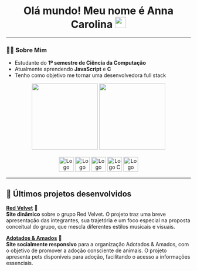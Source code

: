 <div align="center">
  <h1> Olá mundo! Meu nome é Anna Carolina <img src="https://github.com/abdoachhoubi/abdoachhoubi/blob/main/gifs/Hi.gif" width="30"></h1>
</div>

---

### 👩‍💻 Sobre Mim 

- Estudante do **1º semestre de Ciência da Computação**
- Atualmente aprendendo **JavaScript** e **C**
- Tenho como objetivo me tornar uma desenvolvedora full stack

<div align="center">

  <img height="180em" src="https://github-readme-stats.vercel.app/api/top-langs/?username=hderysite&layout=compact&langs_count=7&theme=vision-friendly-dark"/>
  <img height="180em" src="https://github-readme-stats.vercel.app/api?username=hderysite&show_icons=true&hide=contribs,prs&cache_seconds=86400&theme=vision-friendly-dark"/>

</div>

<br>

<div align="center">
  <img src="https://img.icons8.com/color/48/html-5--v1.png" height="40" width="40" alt="Logo HTML5"/>
  <img src="https://img.icons8.com/color/48/css3.png" height="40" width="40" alt="Logo CSS3"/>
  <img src="https://img.icons8.com/color/48/javascript--v1.png" height="40" width="40" alt="Logo Java Script"/>
  <img src="https://img.icons8.com/color/48/c-programming.png" height="40" width="40" alt="Logo C"/>
  <img src="https://img.icons8.com/color/48/visual-studio-code-2019.png" height="40" width="40" alt="Logo Visual Code"/>
</div>

---

## 📌 Últimos projetos desenvolvidos

[**Red Velvet**](https://hderysite.github.io/Prova-RedVelvet/) 🎂  
  **Site dinâmico** sobre o grupo Red Velvet. O projeto traz uma breve apresentação das integrantes, sua trajetória e um foco especial na proposta conceitual do grupo, que mescla diferentes estilos musicais e visuais.

 [**Adotados & Amados**](https://hderysite.github.io/Adotados-Amados/) 🐾  
  **Site socialmente responsivo** para a organização Adotados & Amados, com o objetivo de promover a adoção consciente de animais. O projeto apresenta pets disponíveis para adoção, facilitando o acesso a informações essenciais.
